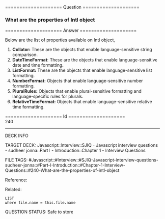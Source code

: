 ==================== Question ====================  

### What are the properties of Intl object  

==================== Answer ====================  

Below are the list of properties available on Intl object,

1. **Collator:** These are the objects that enable language-sensitive string
   comparison.
2. **DateTimeFormat:** These are the objects that enable language-sensitive date
   and time formatting.
3. **ListFormat:** These are the objects that enable language-sensitive list
   formatting.
4. **NumberFormat:** Objects that enable language-sensitive number formatting.
5. **PluralRules:** Objects that enable plural-sensitive formatting and
   language-specific rules for plurals.
6. **RelativeTimeFormat:** Objects that enable language-sensitive relative time
   formatting.

==================== Id ====================  
240

---

DECK INFO

TARGET DECK: Javascript::Interview::SJIQ - Javascript interview questions - sudheer jonna::Part I - Introduction::Chapter 1 - Interview Questions

FILE TAGS: #Javascript::#Interview::#SJIQ-Javascript-interview-questions-sudheer-jonna::#Part-I-Introduction::#Chapter-1-Interview-Questions::#240-What-are-the-properties-of-intl-object

Reference:

Related:

```dataview
LIST
where file.name = this.file.name
```

QUESTION STATUS: Safe to store
